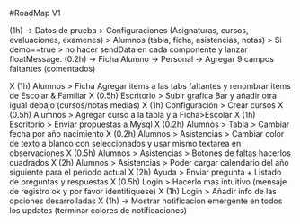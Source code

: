 #RoadMap V1

(1h) -> Datos de prueba > Configuraciones (Asignaturas, cursos, evaluaciones, examenes) > Alumnos (tabla, ficha, asistencias, notas) > Si demo==true > no hacer sendData en cada componente y lanzar floatMessage.
(0.2h) -> Ficha Alumno -> Personal -> Agregar 9 campos faltantes (comentados)

X (1h) Alumnos > Ficha Agregar items a las tabs faltantes y renombrar items de Escolar & Familiar
X (0.5h) Escritorio > Subir grafica Bar y añadir otra igual debajo (cursos/notas medias)
X (1h) Configuración > Crear cursos
X (0.5h) Alumnos > Agregar curso a la tabla y a Ficha>Escolar
X (1h) Escritorio > Enviar propuestas a Mysql
X (0.2h) Alumnos > Tabla > Cambiar fecha por año nacimiento
X (0.2h) Alumnos > Asistencias > Cambiar color de texto a blanco con seleccionados y usar mismo textarea en observaciones
X (0.5h) Alumnos > Asistencias > Botones de faltas hacerlos cuadrados
X (2h) Alumnos > Asistencias > Poder cargar calendario del año siguiente para el periodo actual
X (2h) Ayuda > Enviar pregunta + Listado de preguntas y respuestas
X (0.5h) Login > Hacerlo mas intuitivo (mensaje de registro ok y por favor identifiquese)
X (1h) Login > Añadir info de las opciones desarrolladas
X (1h) -> Mostrar notificacion emergente en todos los updates (terminar colores de notificaciones)
